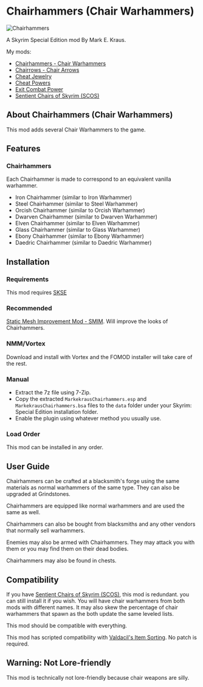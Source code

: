 # Chairhammers (Chair Warhammers)

![Chairhammers](logo.png)

A Skyrim Special Edition mod By Mark E. Kraus.

My mods:

* [Chairhammers - Chair Warhammers](https://www.nexusmods.com/skyrimspecialedition/mods/61304)
* [Chairrows - Chair Arrows](https://www.nexusmods.com/skyrimspecialedition/mods/61168)
* [Cheat Jewelry](https://www.nexusmods.com/skyrimspecialedition/mods/58973)
* [Cheat Powers](https://www.nexusmods.com/skyrimspecialedition/mods/58892)
* [Exit Combat Power](https://www.nexusmods.com/skyrimspecialedition/mods/58651)
* [Sentient Chairs of Skyrim (SCOS)](https://www.nexusmods.com/skyrimspecialedition/mods/59604)

## About Chairhammers (Chair Warhammers)

This mod adds several Chair Warhammers to the game.

## Features

### Chairhammers

Each Chairhammer is made to correspond to an equivalent vanilla warhammer.

* Iron Chairhammer (similar to Iron Warhammer)
* Steel Chairhammer (similar to Steel Warhammer)
* Orcish Chairhammer (similar to Orcish Warhammer)
* Dwarven Chairhammer (similar to Dwarven Warhammer)
* Elven Chairhammer (similar to Elven Warhammer)
* Glass Chairhammer (similar to Glass Warhammer)
* Ebony Chairhammer (similar to Ebony Warhammer)
* Daedric Chairhammer (similar to Daedric Warhammer)

## Installation

### Requirements

This mod requires [SKSE](https://skse.silverlock.org/)

### Recommended

[Static Mesh Improvement Mod - SMIM](https://www.nexusmods.com/skyrimspecialedition/mods/659). Will improve the looks of Chairhammers.

### NMM/Vortex

Download and install with Vortex and the FOMOD installer will take care of the rest.

### Manual

* Extract the 7z file using 7-Zip.
* Copy the extracted `MarkekrausChairhammers.esp` and `MarkekrausChairhammers.bsa` files to the `data` folder under your Skyrim: Special Edition installation folder.
* Enable the plugin using whatever method you usually use.

### Load Order

This mod can be installed in any order.

## User Guide

Chairhammers can be crafted at a blacksmith's forge using the same materials as normal warhammers of the same type. They can also be upgraded at Grindstones.

Chairhammers are equipped like normal warhammers and are used the same as well.

Chairhammers can also be bought from blacksmiths and any other vendors that normally sell warhammers.

Enemies may also be armed with Chairhammers. They may attack you with them or you may find them on their dead bodies.

Chairhammers may also be found in chests.

## Compatibility

If you have [Sentient Chairs of Skyrim (SCOS)](https://www.nexusmods.com/skyrimspecialedition/mods/59604), this mod is redundant. you can still install it if you wish. You will have chair warhammers from both mods with different names. It may also skew the percentage of chair warhammers that spawn as the both update the same leveled lists.

This mod should be compatible with everything.

This mod has scripted compatibility with [Valdacil's Item Sorting](https://www.nexusmods.com/skyrimspecialedition/mods/5224). No patch is required.

## Warning: Not Lore-friendly

This mod is technically not lore-friendly because chair weapons are silly.
